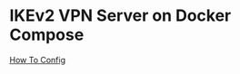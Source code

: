 # IKEv2 VPN Server on Docker Compose

[How To Config](https://wiki.strongswan.org/projects/strongswan/wiki/ConfigurationFiles)

